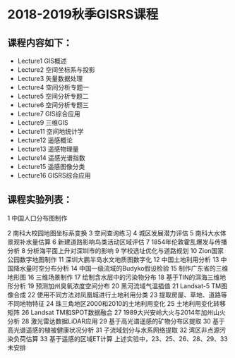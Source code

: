 # 2018-2019秋季GISRS课程
## 课程内容如下：
* Lecture1 GIS概述
* Lecture2 空间坐标系与投影
* Lecture3 矢量数据处理
* Lecture4 空间分析专题一
* Lecture5 空间分析专题二
* Lecture6 空间分析专题三
* Lecture7 GIS综合应用
* Lecture9 三维GIS
* Lecture11 空间地统计学
* Lecture12 遥感概论
* Lecture13 遥感物理量
* Lecture14 遥感光谱指数
* Lecture15 遥感图像分类
* Lecture16 GISRS综合应用
## 课程实验列表：
1	中国人口分布图制作

2	南科大校园地图坐标系变换
3	空间查询练习
4	城区发展潜力评估
5	南科大水体景观补水量估算
6	新建道路影响鸟类活动区域评估
7	1854年伦敦霍乱爆发与传播分析
8	分析海平面上升对深圳市的影响
9	学校选址优化与道路规划
10	Zion国家公园数字地图制作
11	深圳大鹏半岛水文地质图数字化
12	中国土地利用分析
13	中国降水量时空分布分析
14	中国一级流域的Budyko假设检验
15	制作广东省的三维地形图
16	三维场景制作
17	绘制含水层中的污染物分布
18	基于TIN的洱海三维地形分析
19	预测加州臭氧浓度空间分布
20	黑河流域气温插值
21	Landsat-5 TM图像合成
22	使用不同方法对凤凰城进行土地利用分类
23	提取房屋、草地、道路等不同地物特征
24	珠三角地区2000和2010的土地利用变化
25	土地利用变化转移矩阵
26	Landsat TM和SPOT数据融合
27	1989大兴安岭大火与2014年加州山火分析
28	激光雷达数据LiDAR应用
29	基于高光谱遥感的矿物分布区提取
30	基于高光谱遥感的植被健康状况分析
31	子流域划分与水系网络提取
32	湾区非点源污染负荷估算
33	基于遥感的区域ET计算
上述实验中，23、25、26、28、29、33未安排
